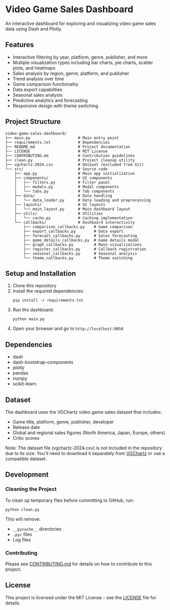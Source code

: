 # Video Game Sales Dashboard

An interactive dashboard for exploring and visualizing video game sales data using Dash and Plotly.

## Features

- Interactive filtering by year, platform, genre, publisher, and more
- Multiple visualization types including bar charts, pie charts, scatter plots, and heatmaps
- Sales analysis by region, genre, platform, and publisher
- Trend analysis over time
- Game comparison functionality
- Data export capabilities
- Seasonal sales analysis
- Predictive analytics and forecasting
- Responsive design with theme switching

## Project Structure

```
video-game-sales-dashboard/
├── main.py                     # Main entry point
├── requirements.txt            # Dependencies
├── README.md                   # Project documentation
├── LICENSE                     # MIT License
├── CONTRIBUTING.md             # Contribution guidelines
├── clean.py                    # Project cleanup utility
├── vgchartz-2024.csv           # Dataset (excluded from Git)
└── src/                        # Source code
    ├── app.py                  # Main app initialization
    ├── components/             # UI components
    │   ├── filters.py          # Filter panel
    │   ├── modals.py           # Modal components
    │   └── tabs.py             # Tab components
    ├── data/                   # Data handling
    │   └── data_loader.py      # Data loading and preprocessing
    ├── layouts/                # UI layouts
    │   └── main_layout.py      # Main dashboard layout
    ├── utils/                  # Utilities
    │   └── cache.py            # Caching implementation
    └── callbacks/              # Dashboard interactivity
        ├── comparison_callbacks.py    # Game comparison
        ├── export_callbacks.py        # Data export
        ├── forecast_callbacks.py      # Sales forecasting
        ├── game_details_callbacks.py  # Game details modal
        ├── graph_callbacks.py         # Main visualizations
        ├── register_callbacks.py      # Callback registration
        ├── seasonal_callbacks.py      # Seasonal analysis
        └── theme_callbacks.py         # Theme switching
```

## Setup and Installation

1. Clone this repository
2. Install the required dependencies:
   ```
   pip install -r requirements.txt
   ```
3. Run the dashboard:
   ```
   python main.py
   ```
4. Open your browser and go to `http://localhost:8050`

## Dependencies

- dash
- dash-bootstrap-components
- plotly
- pandas
- numpy
- scikit-learn

## Dataset

The dashboard uses the VGChartz video game sales dataset that includes:
- Game title, platform, genre, publisher, developer
- Release date
- Global and regional sales figures (North America, Japan, Europe, others)
- Critic scores

Note: The dataset file (vgchartz-2024.csv) is not included in the repository due to its size. You'll need to download it separately from [VGChartz](https://www.vgchartz.com/) or use a compatible dataset.

## Development

### Cleaning the Project

To clean up temporary files before committing to GitHub, run:

```
python clean.py
```

This will remove:
- `__pycache__` directories
- `.pyc` files
- Log files

### Contributing

Please see [CONTRIBUTING.md](CONTRIBUTING.md) for details on how to contribute to this project.

## License

This project is licensed under the MIT License - see the [LICENSE](LICENSE) file for details.
